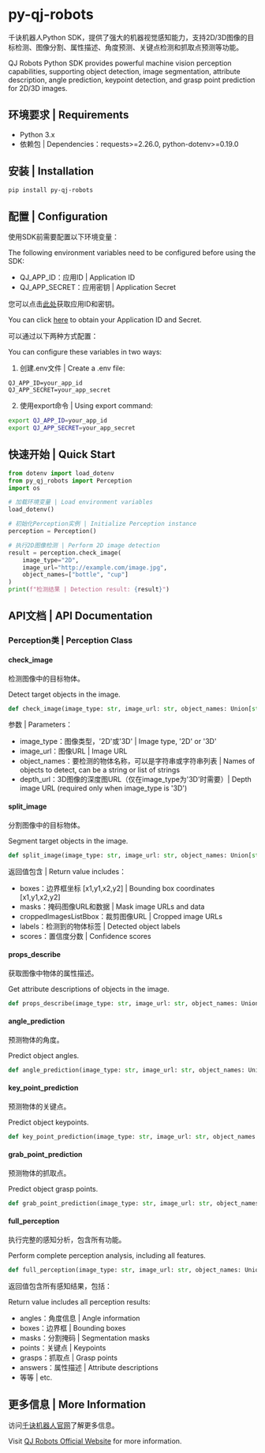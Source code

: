 # py-qj-robots

千诀机器人Python SDK，提供了强大的机器视觉感知能力，支持2D/3D图像的目标检测、图像分割、属性描述、角度预测、关键点检测和抓取点预测等功能。

QJ Robots Python SDK provides powerful machine vision perception capabilities, supporting object detection, image segmentation, attribute description, angle prediction, keypoint detection, and grasp point prediction for 2D/3D images.

## 环境要求 | Requirements

- Python 3.x
- 依赖包 | Dependencies：requests>=2.26.0, python-dotenv>=0.19.0

## 安装 | Installation

```bash
pip install py-qj-robots
```

## 配置 | Configuration

使用SDK前需要配置以下环境变量：

The following environment variables need to be configured before using the SDK:

- QJ_APP_ID：应用ID | Application ID
- QJ_APP_SECRET：应用密钥 | Application Secret

您可以点击[此处](https://qj-robots.feishu.cn/share/base/form/shrcnecZCYdlGcMZPLw4DMb09wd)获取应用ID和密钥。

You can click [here](https://qj-robots.feishu.cn/share/base/form/shrcnecZCYdlGcMZPLw4DMb09wd) to obtain your Application ID and Secret.

可以通过以下两种方式配置：

You can configure these variables in two ways:

1. 创建.env文件 | Create a .env file:
```
QJ_APP_ID=your_app_id
QJ_APP_SECRET=your_app_secret
```

2. 使用export命令 | Using export command:
```bash
export QJ_APP_ID=your_app_id
export QJ_APP_SECRET=your_app_secret
```

## 快速开始 | Quick Start

```python
from dotenv import load_dotenv
from py_qj_robots import Perception
import os

# 加载环境变量 | Load environment variables
load_dotenv()

# 初始化Perception实例 | Initialize Perception instance
perception = Perception()

# 执行2D图像检测 | Perform 2D image detection
result = perception.check_image(
    image_type="2D",
    image_url="http://example.com/image.jpg",
    object_names=["bottle", "cup"]
)
print(f"检测结果 | Detection result: {result}")
```

## API文档 | API Documentation

### Perception类 | Perception Class

#### check_image
检测图像中的目标物体。

Detect target objects in the image.

```python
def check_image(image_type: str, image_url: str, object_names: Union[str, List[str]], depth_url: Optional[str] = None) -> Dict
```

参数 | Parameters：
- image_type：图像类型，'2D'或'3D' | Image type, '2D' or '3D'
- image_url：图像URL | Image URL
- object_names：要检测的物体名称，可以是字符串或字符串列表 | Names of objects to detect, can be a string or list of strings
- depth_url：3D图像的深度图URL（仅在image_type为'3D'时需要）| Depth image URL (required only when image_type is '3D')

#### split_image
分割图像中的目标物体。

Segment target objects in the image.

```python
def split_image(image_type: str, image_url: str, object_names: Union[str, List[str]], depth_url: Optional[str] = None) -> Dict
```

返回值包含 | Return value includes：
- boxes：边界框坐标 [x1,y1,x2,y2] | Bounding box coordinates [x1,y1,x2,y2]
- masks：掩码图像URL和数据 | Mask image URLs and data
- croppedImagesListBbox：裁剪图像URL | Cropped image URLs
- labels：检测到的物体标签 | Detected object labels
- scores：置信度分数 | Confidence scores

#### props_describe
获取图像中物体的属性描述。

Get attribute descriptions of objects in the image.

```python
def props_describe(image_type: str, image_url: str, object_names: Union[str, List[str]], questions: Union[str, List[str]], depth_url: Optional[str] = None) -> Dict
```

#### angle_prediction
预测物体的角度。

Predict object angles.

```python
def angle_prediction(image_type: str, image_url: str, object_names: Union[str, List[str]], depth_url: Optional[str] = None) -> Dict
```

#### key_point_prediction
预测物体的关键点。

Predict object keypoints.

```python
def key_point_prediction(image_type: str, image_url: str, object_names: Union[str, List[str]], depth_url: Optional[str] = None) -> Dict
```

#### grab_point_prediction
预测物体的抓取点。

Predict object grasp points.

```python
def grab_point_prediction(image_type: str, image_url: str, object_names: Union[str, List[str]], depth_url: Optional[str] = None) -> Dict
```

#### full_perception
执行完整的感知分析，包含所有功能。

Perform complete perception analysis, including all features.

```python
def full_perception(image_type: str, image_url: str, object_names: Union[str, List[str]], questions: Union[str, List[str]], depth_url: Optional[str] = None) -> Dict
```

返回值包含所有感知结果，包括：

Return value includes all perception results:
- angles：角度信息 | Angle information
- boxes：边界框 | Bounding boxes
- masks：分割掩码 | Segmentation masks
- points：关键点 | Keypoints
- grasps：抓取点 | Grasp points
- answers：属性描述 | Attribute descriptions
- 等等 | etc.

## 更多信息 | More Information

访问[千诀机器人官网](https://www.qj-robots.com/)了解更多信息。

Visit [QJ Robots Official Website](https://www.qj-robots.com/) for more information.

